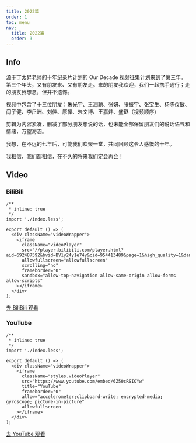 ```yaml
---
title: 2022篇
order: 1
toc: menu
nav:
  title: 2022篇
  order: 3
---
```


## Info

源于丁太昇老师的十年纪录片计划的 Our Decade 视频征集计划来到了第三年。第三个年头，又有朋友来、又有朋友走。来的朋友我欢迎，我们一起携手通行；走的朋友我想念，但并不遗憾。

视频中包含了十三位朋友：朱光宇、王润聪、张妍、张振宇、张宝生、杨陈仪敏、闫子健、李岳洲、刘佳、原操、朱文博、王嘉炜、盛璐（视频顺序）

剪辑为内容紧凑，删减了部分朋友想说的话，也未能全部保留朋友们的说话语气和情绪，万望海涵。

我想，在不远的七年后，可能我们欢聚一堂，共同回顾这令人感慨的十年。

我相信、我们都相信，在不久的将来我们定会再会！

## Video

### BiliBili

```tsx
/**
 * inline: true
 */
import './index.less';

export default () => (
  <div className="videoWrapper">
    <iframe
      className="videoPlayer"
      src="//player.bilibili.com/player.html?aid=692487592&bvid=BV1y24y1e74y&cid=954413489&page=1&high_quality=1&danmaku=1"
      allowfullscreen="allowfullscreen"
      scrolling="no"
      frameborder="0"
      sandbox="allow-top-navigation allow-same-origin allow-forms allow-scripts"
    ></iframe>
  </div>
);
```

[去 BiliBili 观看](https://b23.tv/BV1y24y1e74y)

### YouTube

```tsx
/**
 * inline: true
 */
import './index.less';

export default () => (
  <div className="videoWrapper">
    <iframe
      className="styles.videoPlayer"
      src="https://www.youtube.com/embed/6Z50cRSIOYw"
      title="YouTube"
      frameborder="0"
      allow="accelerometer;clipboard-write; encrypted-media; gyroscope; picture-in-picture"
      allowfullscreen
    ></iframe>
  </div>
);
```

[去 YouTube 观看](https://youtu.be/6Z50cRSIOYw)
